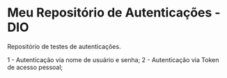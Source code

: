 # Meu Repositório de Autenticações - DIO

Repositório de testes de autenticações.

1 - Autenticação via nome de usuário e senha;
2 - Autenticação via Token de acesso pessoal;
